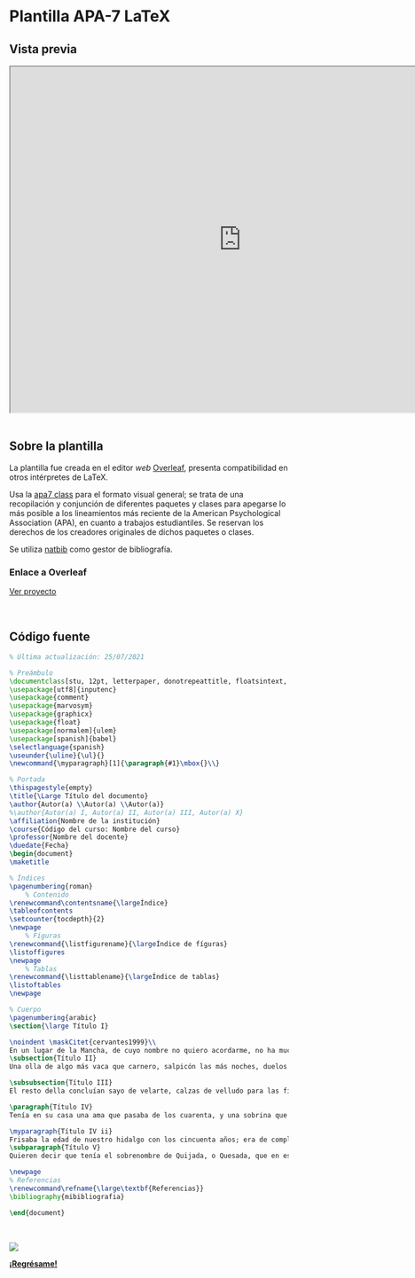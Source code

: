 # Plantilla APA-7 LaTeX

## Vista previa

<center><iframe src="https://drive.google.com/file/d/1jSTj-15-ZTI0jEQpaq22Rs_HC10hCXop/preview" width="832" height="624" allow="autoplay"></iframe></center>

<br>

## Sobre la plantilla

La plantilla fue creada en el editor _web_ [Overleaf](https://es.overleaf.com/), presenta compatibilidad en otros intérpretes de LaTeX.

Usa la [apa7 class](https://ctan.math.washington.edu/tex-archive/macros/latex/contrib/apa7/apa7.pdf) para el formato visual general; se trata de una recopilación y conjunción de diferentes paquetes y clases para apegarse lo más posible a los lineamientos más reciente de la American Psychological Association (APA), en cuanto a trabajos estudiantiles. Se reservan los derechos de los creadores originales de dichos paquetes o clases. 

Se utiliza [natbib](https://es.overleaf.com/learn/latex/Bibliography_management_with_natbib) como gestor de bibliografía.

### Enlace a Overleaf

[Ver proyecto](https://es.overleaf.com/latex/templates/plantilla-apa7/swsvntsgyvbx)

<br>

## Código fuente

```latex
% Última actualización: 25/07/2021

% Preámbulo
\documentclass[stu, 12pt, letterpaper, donotrepeattitle, floatsintext, natbib]{apa7}
\usepackage[utf8]{inputenc}
\usepackage{comment}
\usepackage{marvosym}
\usepackage{graphicx}
\usepackage{float}
\usepackage[normalem]{ulem}
\usepackage[spanish]{babel} 
\selectlanguage{spanish}
\useunder{\uline}{\ul}{}
\newcommand{\myparagraph}[1]{\paragraph{#1}\mbox{}\\}
```

```latex
% Portada
\thispagestyle{empty}
\title{\Large Título del documento}
\author{Autor(a) \\Autor(a) \\Autor(a)}
%\author{Autor(a) I, Autor(a) II, Autor(a) III, Autor(a) X}
\affiliation{Nombre de la institución}
\course{Código del curso: Nombre del curso}
\professor{Nombre del docente}
\duedate{Fecha}
\begin{document}
\maketitle

% Índices
\pagenumbering{roman}
    % Contenido
\renewcommand\contentsname{\largeÍndice}
\tableofcontents
\setcounter{tocdepth}{2}
\newpage
    % Fíguras
\renewcommand{\listfigurename}{\largeÍndice de fíguras}
\listoffigures
\newpage
    % Tablas
\renewcommand{\listtablename}{\largeÍndice de tablas}
\listoftables
\newpage
```

```latex
% Cuerpo
\pagenumbering{arabic}
\section{\large Título I}
```

```latex
\noindent \maskCitet{cervantes1999}\\
En un lugar de la Mancha, de cuyo nombre no quiero acordarme, no ha mucho tiempo que vivía un hidalgo de los de lanza en astillero, adarga antigua, rocín flaco y galgo corredor.
\subsection{Título II} 
Una olla de algo más vaca que carnero, salpicón las más noches, duelos y quebrantos los sábados, lantejas los viernes, algún palomino de añadidura los domingos, consumían las tres partes de su hacienda.
```

```latex
\subsubsection{Título III}
El resto della concluían sayo de velarte, calzas de velludo para las fiestas, con sus pantuflos de lo mesmo, y los días de entresemana se honraba con su vellorí de lo más fino.
```

```latex
\paragraph{Título IV}
Tenía en su casa una ama que pasaba de los cuarenta, y una sobrina que no llegaba a los veinte, y un mozo de campo y plaza, que así ensillaba el rocín como tomaba la podadera.
```

```latex
\myparagraph{Título IV ii}
Frisaba la edad de nuestro hidalgo con los cincuenta años; era de complexión recia, seco de carnes, enjuto de rostro, gran madrugador y amigo de la caza. 
\subparagraph{Título V}
Quieren decir que tenía el sobrenombre de Quijada, o Quesada, que en esto hay alguna diferencia en los autores que deste caso escriben; aunque por conjeturas verosímiles se deja entender que se llamaba Quijana.
```

```latex
\newpage
% Referencias
\renewcommand\refname{\large\textbf{Referencias}}
\bibliography{mibibliografia}

\end{document}
```

<br>

![](https://img.shields.io/badge/License-CC\_BY--SA\_4.0-lightgrey.svg)

**[¡Regrésame!](/index)**